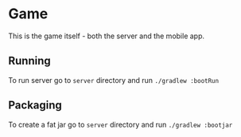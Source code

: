 # Game

This is the game itself - both the server and the mobile app.

## Running

To run server go to `server` directory and run `./gradlew :bootRun`

## Packaging

To create a fat jar go to `server` directory and run `./gradlew :bootjar`

